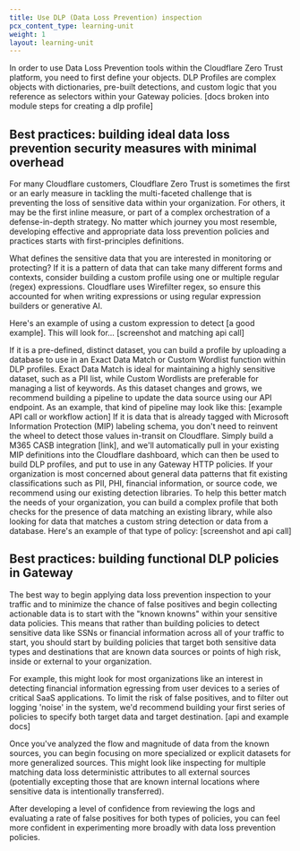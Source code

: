 ```yaml
---
title: Use DLP (Data Loss Prevention) inspection
pcx_content_type: learning-unit
weight: 1
layout: learning-unit
---
```


In order to use Data Loss Prevention tools within the Cloudflare Zero Trust platform, you need to first define your objects. DLP Profiles are complex objects with dictionaries, pre-built detections, and custom logic that you reference as selectors within your Gateway policies.
[docs broken into module steps for creating a dlp profile]

## Best practices: building ideal data loss prevention security measures with minimal overhead

For many Cloudflare customers, Cloudflare Zero Trust is sometimes the first or an early measure in tackling the multi-faceted challenge that is preventing the loss of sensitive data within your organization. For others, it may be the first inline measure, or part of a complex orchestration of a defense-in-depth strategy. No matter which journey you most resemble, developing effective and appropriate data loss prevention policies and practices starts with first-principles definitions.

What defines the sensitive data that you are interested in monitoring or protecting?
If it is a pattern of data that can take many different forms and contexts, consider building a custom profile using one or multiple regular (regex) expressions. Cloudflare uses Wirefilter regex, so ensure this accounted for when writing expressions or using regular expression builders or generative AI.

Here's an example of using a custom expression to detect [a good example]. This will look for…
[screenshot and matching api call]

If it is a pre-defined, distinct dataset, you can build a profile by uploading a database to use in an Exact Data Match or Custom Wordlist function within DLP profiles. Exact Data Match is ideal for maintaining a highly sensitive dataset, such as a PII list, while Custom Wordlists are preferable for managing a list of keywords. As this dataset changes and grows, we recommend building a pipeline to update the data source using our API endpoint. As an example, that kind of pipeline may look like this:
[example API call or workflow action]
If it is data that is already tagged with Microsoft Information Protection (MIP) labeling schema, you don't need to reinvent the wheel to detect those values in-transit on Cloudflare. Simply build a M365 CASB integration [link], and we'll automatically pull in your existing MIP definitions into the Cloudflare dashboard, which can then be used to build DLP profiles, and put to use in any Gateway HTTP policies.
If your organization is most concerned about general data patterns that fit existing classifications such as PII, PHI, financial information, or source code, we recommend using our existing detection libraries. To help this better match the needs of your organization, you can build a complex profile that both checks for the presence of data matching an existing library, while also looking for data that matches a custom string detection or data from a database. Here's an example of that type of policy:
[screenshot and api call]

## Best practices: building functional DLP policies in Gateway

The best way to begin applying data loss prevention inspection to your traffic and to minimize the chance of false positives and begin collecting actionable data is to start with the "known knowns" within your sensitive data policies. This means that rather than building policies to detect sensitive data like SSNs or financial information across all of your traffic to start, you should start by building policies that target both sensitive data types and destinations that are known data sources or points of high risk, inside or external to your organization.

For example, this might look for most organizations like an interest in detecting financial information egressing from user devices to a series of critical SaaS applications. To limit the risk of false positives, and to filter out logging 'noise' in the system, we'd recommend building your first series of policies to specify both target data and target destination.
[api and example docs]

Once you've analyzed the flow and magnitude of data from the known sources, you can begin focusing on more specialized or explicit datasets for more generalized sources. This might look like inspecting for multiple matching data loss deterministic attributes to all external sources (potentially excepting those that are known internal locations where sensitive data is intentionally transferred).

After developing a level of confidence from reviewing the logs and evaluating a rate of false positives for both types of policies, you can feel more confident in experimenting more broadly with data loss prevention policies.
